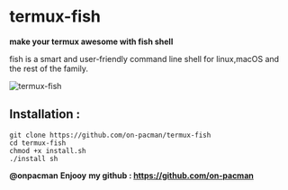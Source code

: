 # termux-fish
**make your termux awesome with fish shell**

fish is a smart and user-friendly command line
shell for linux,macOS and the rest of the family.

![termux-fish](https://user-images.githubusercontent.com/97858381/149796034-83efcade-b70c-48b3-9ccb-d9ad6bfb86fb.jpg)

## Installation :
```
git clone https://github.com/on-pacman/termux-fish
cd termux-fish
chmod +x install.sh
./install sh

```

**@onpacman**
**Enjooy**
**my github : https://github.com/on-pacman**

